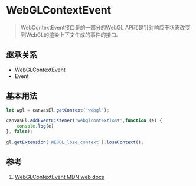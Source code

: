 # WebGLContextEvent

>WebContextEvent接口是的一部分的WebGL API和是针对响应于状态改变到WebGL的渲染上下文生成的事件的接口。

## 继承关系

- WebGLContextEvent
- Event

## 基本用法

```ts
let wgl = canvasEl.getContext('webgl');

canvasEl.addEventListener('webglcontextlost',function (e) {
    console.log(e)
}, false);

gl.getExtension('WEBGL_lose_context').loseContext();
```

## 参考

1. [WebGLContextEvent MDN web docs](https://developer.mozilla.org/en-US/docs/Web/API/WebGLContextEvent)
